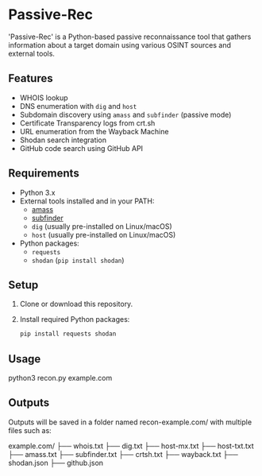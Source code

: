 # Passive-Rec

'Passive-Rec' is a Python-based passive reconnaissance tool that gathers information about a target domain using various OSINT sources and external tools.

## Features

- WHOIS lookup  
- DNS enumeration with `dig` and `host`  
- Subdomain discovery using `amass` and `subfinder` (passive mode)  
- Certificate Transparency logs from crt.sh  
- URL enumeration from the Wayback Machine  
- Shodan search integration  
- GitHub code search using GitHub API  

## Requirements

- Python 3.x  
- External tools installed and in your PATH:  
  - [amass](https://github.com/OWASP/Amass)  
  - [subfinder](https://github.com/projectdiscovery/subfinder)  
  - `dig` (usually pre-installed on Linux/macOS)  
  - `host` (usually pre-installed on Linux/macOS)  
- Python packages:
  - `requests`
  - `shodan` (`pip install shodan`)

## Setup

1. Clone or download this repository.

2. Install required Python packages:

   ```bash
   pip install requests shodan

## Usage

python3 recon.py example.com

## Outputs 

Outputs will be saved in a folder named recon-example.com/ with multiple files such as:

example.com/
├── whois.txt
├── dig.txt
├── host-mx.txt
├── host-txt.txt
├── amass.txt
├── subfinder.txt
├── crtsh.txt
├── wayback.txt
├── shodan.json
├── github.json

